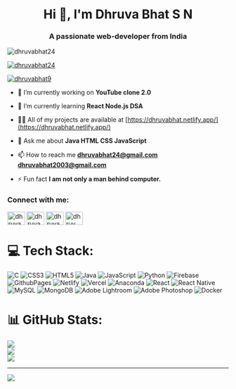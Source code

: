 <h1 align="center">Hi 👋, I'm Dhruva Bhat S N</h1>
<h3 align="center">A passionate web-developer from India</h3>

<p align="left"> <img src="https://komarev.com/ghpvc/?username=dhruvabhat24&label=Profile%20views&color=00ff00&style=plastic" alt="dhruvabhat24" /> </p>

<p align="left"> <a href="https://github.com/ryo-ma/github-profile-trophy"><img src="https://github-profile-trophy.vercel.app/?username=dhruvabhat24" alt="dhruvabhat24" /></a> </p>

<p align="left"> <a href="https://twitter.com/dhruvabhat9" target="blank"><img src="https://img.shields.io/twitter/follow/dhruvabhat9?logo=twitter&style=for-the-badge" alt="dhruvabhat9" /></a> </p>

- 🔭 I’m currently working on **YouTube clone 2.0**

- 🌱 I’m currently learning **React Node.js DSA**

- 👨‍💻 All of my projects are available at [https://dhruvabhat.netlify.app/](https://dhruvabhat.netlify.app/)

- 💬 Ask me about **Java HTML CSS JavaScript**

- 📫 How to reach me **dhruvabhat24@gmail.com dhruvabhat2003@gmail.com**

- ⚡ Fun fact **I am not only a man behind computer.**

<h3 align="left">Connect with me:</h3>
<p align="left">
<a href="https://codepen.io/dhruvabhat24" target="blank"><img align="center" src="https://raw.githubusercontent.com/rahuldkjain/github-profile-readme-generator/master/src/images/icons/Social/codepen.svg" alt="dhruvabhat24" height="30" width="40" /></a>
<a href="https://twitter.com/dhruvabhat9" target="blank"><img align="center" src="https://raw.githubusercontent.com/rahuldkjain/github-profile-readme-generator/master/src/images/icons/Social/twitter.svg" alt="dhruvabhat9" height="30" width="40" /></a>
<a href="https://linkedin.com/in/dhruva bhat" target="blank"><img align="center" src="https://raw.githubusercontent.com/rahuldkjain/github-profile-readme-generator/master/src/images/icons/Social/linked-in-alt.svg" alt="dhruva bhat" height="30" width="40" /></a>
<a href="https://instagram.com/dhruv__bhat_05" target="blank"><img align="center" src="https://raw.githubusercontent.com/rahuldkjain/github-profile-readme-generator/master/src/images/icons/Social/instagram.svg" alt="dhruv__bhat_05" height="30" width="40" /></a>
</p>


# 💻 Tech Stack:
![C](https://img.shields.io/badge/c-%2300599C.svg?style=plastic&logo=c&logoColor=white) ![CSS3](https://img.shields.io/badge/css3-%231572B6.svg?style=plastic&logo=css3&logoColor=white) ![HTML5](https://img.shields.io/badge/html5-%23E34F26.svg?style=plastic&logo=html5&logoColor=white) ![Java](https://img.shields.io/badge/java-%23ED8B00.svg?style=plastic&logo=openjdk&logoColor=white) ![JavaScript](https://img.shields.io/badge/javascript-%23323330.svg?style=plastic&logo=javascript&logoColor=%23F7DF1E) ![Python](https://img.shields.io/badge/python-3670A0?style=plastic&logo=python&logoColor=ffdd54) ![Firebase](https://img.shields.io/badge/firebase-%23039BE5.svg?style=plastic&logo=firebase) ![GithubPages](https://img.shields.io/badge/github%20pages-121013?style=plastic&logo=github&logoColor=white) ![Netlify](https://img.shields.io/badge/netlify-%23000000.svg?style=plastic&logo=netlify&logoColor=#00C7B7) ![Vercel](https://img.shields.io/badge/vercel-%23000000.svg?style=plastic&logo=vercel&logoColor=white) ![Anaconda](https://img.shields.io/badge/Anaconda-%2344A833.svg?style=plastic&logo=anaconda&logoColor=white) ![React](https://img.shields.io/badge/react-%2320232a.svg?style=plastic&logo=react&logoColor=%2361DAFB) ![React Native](https://img.shields.io/badge/react_native-%2320232a.svg?style=plastic&logo=react&logoColor=%2361DAFB) ![MySQL](https://img.shields.io/badge/mysql-%2300000f.svg?style=plastic&logo=mysql&logoColor=white) ![MongoDB](https://img.shields.io/badge/MongoDB-%234ea94b.svg?style=plastic&logo=mongodb&logoColor=white) ![Adobe Lightroom](https://img.shields.io/badge/Adobe%20Lightroom-31A8FF.svg?style=plastic&logo=Adobe%20Lightroom&logoColor=white) ![Adobe Photoshop](https://img.shields.io/badge/adobe%20photoshop-%2331A8FF.svg?style=plastic&logo=adobe%20photoshop&logoColor=white) ![Docker](https://img.shields.io/badge/docker-%230db7ed.svg?style=plastic&logo=docker&logoColor=white)
# 📊 GitHub Stats:
![](https://github-readme-stats.vercel.app/api?username=Dhruvabhat24&theme=swift&hide_border=false&include_all_commits=true&count_private=true)<br/>
![](https://github-readme-streak-stats.herokuapp.com/?user=Dhruvabhat24&theme=swift&hide_border=false)<br/>
![](https://github-readme-stats.vercel.app/api/top-langs/?username=Dhruvabhat24&theme=swift&hide_border=false&include_all_commits=true&count_private=true&layout=compact)

---
[![](https://visitcount.itsvg.in/api?id=Dhruvabhat24&icon=2&color=5)](https://visitcount.itsvg.in)

<!-- Proudly created with GPRM ( https://gprm.itsvg.in ) -->
